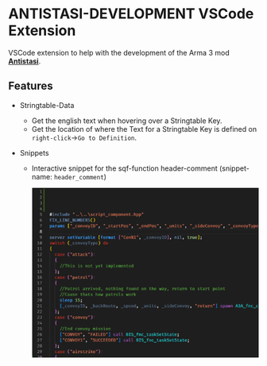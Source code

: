 # ANTISTASI-DEVELOPMENT VSCode Extension

VSCode extension to help with the development of the Arma 3 mod [__Antistasi__](https://antistasi.de/).




## Features


- Stringtable-Data
    - Get the english text when hovering over a Stringtable Key.
    - Get the location of where the Text for a Stringtable Key is defined on `right-click`->`Go to Definition`.




- Snippets
    - Interactive snippet for the sqf-function header-comment (snippet-name: `header_comment`)

        ![Header Comment Snippet](images/gifs/header_comment_snippet_presentation.gif)